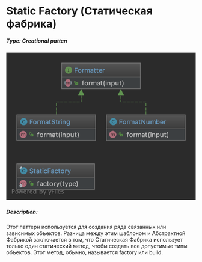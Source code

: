 # Static Factory (Статическая фабрика)
##### Type: Creational patten

![Statistic_Factory pattern](../../assets/images/Static_Factory_pattern.png)

##### Description:  
Этот паттерн используется для создания ряда связанных или зависимых объектов. Разница между этим шаблоном и Абстрактной Фабрикой заключается в том, что Статическая Фабрика использует только один статический метод, чтобы создать все допустимые типы объектов. Этот метод, обычно, называется factory или build.

